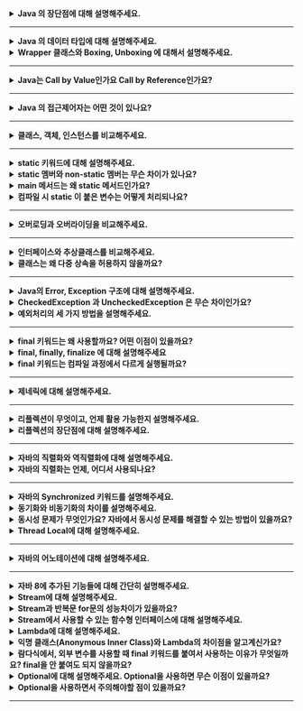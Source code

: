 <details>
    <summary><b>Java 의 장단점에 대해 설명해주세요.</b></summary>

> 먼저 자바의 장점에 대해서 설명해보겠습니다. 자바는 객체지향의 특징을 잘 살려서 개발할 수 있는 언어입니다.  
> 그리고 자바는 JVM 위에서 동작하기 때문에, 자바 프로그램은 운영체제에 관계 없이 실행할 수 있다는 장점이 있습니다.  
> 또한 자바의 가비지 컬렉터가 메모리를 자동으로 괸리해준다는 장점도 있습니다.  
> 자바의 단점으로는, 자바 코드가 실행되기 위해서는 바이트코드로 컴파일되고, 다시 한번 컴퓨터가 이해할 수 있는 기계어로 번역되어야 합니다.  
> 그렇기 때문에 속도가 느리다는 단점이 있습니다. 이 단점은 JIT 컴파일러와 같은 기술들로 많이 개선되었습니다.  
> 그리고 파이썬과 같은 언어에 비해 코드가 복잡하다는 단점도 있습니다.

- 장점
    - Java의 장점으로는 JVM에서 동작하기 때문에, 운영체제에 독립적이라는 점입니다.
    - Java는 객체지향의 특징을 잘 살려서 개발할 수 있는 언어입니다.
    - 또한 가비지 컬렉터에 의해 GC가 일어나서, 메모리 관리를 자동으로 해준다는 장점이 있습니다.<br>
- 단점
  - 단점으로는 바이트 코드로 컴파일되고, 이 바이트 코드가 다시 한번 컴퓨터가 이해할 수 있는 기계어로 번역되기 때문에, 수행속도가 비교적 느립니다.
  - 또한 python 과 같은 언어와 비교했을 때 코드가 다소 장황하다는 단점도 있습니다.

- 꼬리질문
  - JIT 컴파일러에 대해 설명해주실 수 있나요?
  - JIT 컴파일러의 어떤 점 때문에 앞서 말하신 단점이 개선된건지 설명해주실 수 있나요?
  - JVM 관련 질문
  - OOP 관련 질문
    - 자바가 객체지향의 특징을 잘 살렸다고 하셨는데, 예시를 하나 들어주실 수 있나요?
</details>

---

<details>
    <summary><b>Java 의 데이터 타입에 대해 설명해주세요.</b></summary>

> 자바의 데이터 타입에는 기본형 타입과 참조형 타입이 있습니다.  
> 기본형 타입은 정수형, 실수형, 문자, 논리 값을 직접 저장하는 타입을 말합니다.
> 참조형 타입은 기본형 타입을 제외한 나머지 타입으로, 힙 영역에 저장된 데이터의 주소가 변수에 저장된다는 특징이 있습니다.  
> 참조형 타입의 종류로는 클래스, 인터페이스, 열거형, 배열 등이 있습니다.

- Java 의 데이터 타입에는 primitive 타입과 reference 타입이 존재합니다. 
  - primitive 타입은 정수형, 실수형, 문자, 논리 값을 직접 저장하는 타입입니다.
  - reference 타입은 primitive 타입을 제외한 타입으로, reference 타입에는 힙 영역에 저장된 데이터의 메모리 주소를 저장합니다.
- 꼬리 질문
  - String은 기본형인가요, 참조형인가요?
</details>

<details>
    <summary><b>Wrapper 클래스와 Boxing, Unboxing 에 대해서 설명해주세요.</b></summary>

> 우선 래퍼 클래스는 기본형 타입을 객체로 감싼 클래스입니다. 프로그래밍을 하다 보면 객체 타입만을 받아야 하는 경우가 있는데, 기본형 타입을 객체 타입으로 취급해야 할 때 사용합니다.  
> 박싱은 기본형 타입을 래퍼 클래스로 감싸는 과정을 의미하고, 언박싱은 래퍼 클래스를 기본형 타입으로 꺼내는 과정을 의미합니다.

- 래퍼 클래스란 원시 타입의 데이터를 객체로 감싼 클래스입니다. 
  - 프로그래밍을 하다 보면 객체 타입만을 받을 수 있는 경우가 있는데, 원시 타입을 객체로 취급해야 할 때 사용합니다.
- 래퍼 클래스의 값을 변경할 수 없습니다. 값이 바뀌길 원한다면 새로운 값을 감싼 래퍼 클래스를 생성해야 합니다.
- 박싱은 원시 타입을 래퍼 클래스로 감싸는 과정을 의미하고, 언박싱은 래퍼 클래스를 기본형 데이터로 꺼내는 과정을 의미합니다.
- 꼬리질문
  - 오토박싱이라는 키워드에 대해 설명해주세요
  - JDK 1.5 부터는 박싱, 언박싱을 명시적으로 해주지 않아도 자동으로 해당 작업을 해주는 오토박싱, 오토언박싱이 가능합니다.
    - 오토박싱은 원시 타입의 데이터를 래퍼 클래스에 대입할 때 이루어집니다. 
    - 오토 언박싱은 래퍼 클래스의 값을 원시 타입으로 변환할 때 이루어집니다.
    - 오토박싱은 언뜻보면 원시 값을 편리하게 래퍼 클래스로 사용할 수 있어보이지만, 내부적으로는 객체 생성과 같은 비용이 나가는 동작이 포함되어있기 때문에, 의도하지 않은 오토박싱을 없애야 합니다.
</details>

---

<details>
    <summary><b>Java는 Call by Value인가요 Call by Reference인가요?</b></summary>

> 자바는 Call by Value입니다. 우선 기본형 타입을 전달할 때는 그 값을 복사해서 전달합니다.   
> 그리고 자바에서 래퍼런스 타입을 파라미터로 넘길 때, 레퍼런스 자체를 전달하는 것이 아니라 레퍼런스가 저장된 메모리 주소를 복사해서 전달합니다.  
> 그렇기 때문에, 메서드 내부에서 레퍼런스 타입의 파라미터를 재할당 한다고 해도, 메서드 밖의 원본에는 영향이 가지 않습니다.
> 이런 이유로, Call by Value입니다.

- Java는 모든 타입이 Call by Value로 동작합니다. 
  - C와 다르게 Java는 Reference Type을 전달할 때 레퍼런스 자체를 전달하는 것이 아니라, 레퍼런스가 저장된 메모리 주소를 복사해서 전달합니다.
  - 그렇기 때문에, 메서드 내부에서 reference type 파라미터에 객체를 재할당 한다고 해도, 원본에는 영향이 가지 않습니다.
</details>

---

<details>
    <summary><b>Java 의 접근제어자는 어떤 것이 있나요?</b></summary>

> Java의 접근 제어자에는 private, default, protected, public이 있습니다.  
> private은 멤버가 속한 클래스에서만 접근할 수 있게 하는 접근 제어자입니다.  
> default는 별다른 접근 제어자를 선언하지 않았을 때 적용되고, 클래스와 클래스가 속한 패키지 내부에서만 접근 가능합니다.  
> protected는 default 접근 제어자가 가능한 범위에 해당 클래스를 상속한 자식 클래스까지 접근을 허용합니다.  
> public은 프로젝트의 모든 클래스에서 접근 가능합니다.

- 접근 제어자란 클래스 멤버의 외부에서의 접근을 제어하는 키워드입니다. 
- 접근 제어자에는 private, default, protected, public 의 4가지가 존재합니다.
  - private 은 외부에서의 접근을 할 수 없도록 하는 접근 제어자입니다. 
  - default 접근 제어자는 Java에서 지원하는 기본 접근 제어자로, 별다른 접근 제어자를 선언하지 않으면 자동으로 default 접근 제어자가 적용됩니다. 같은 클래스 내부에서, 그리고 같은 패키지 내부의 다른 클래스에서 접근 가능합니다.
  - protected 은 default 접근 제어자의 적용 범위에서 상속받은 자식 클래스 까지 접근을 허용하는 접근제어자 입니다.
  - public 은 프로젝트 내부의 어디에서든 접근할 수 있는 접근 제어자입니다.
- 인터페이스의 메서드에 접근제어자를 붙여주지 않게 되면 접근 범위는 어떻게 되나요?
</details>

---

<details>
    <summary><b>클래스, 객체, 인스턴스를 비교해주세요.</b></summary> 

> 클래스란 서로 연관된 필드와 메서드로 이루어진 객체의 설계도라고 할 수 있습니다.  
> 객체는 클래스의 설계대로 구현될 대상을 의미합니다.  
> 인스턴스는 클래스를 통해서 구체화된 각각의 실체를 의미합니다.

- 클래스란 연관된 필드와 메서드로 이루어진 객체의 설계도라고 할 수 있습니다.
- 객체는 클래스의 설계대로 구현해야 할 대상을 의미합니다.
- 인스턴스는 클래스를 통해서 구체된화 각각의 실체를 의미합니다.
</details>

---

<details>
    <summary><b>static 키워드에 대해 설명해주세요.</b></summary> 

> static 멤버를 선언하면, 클래스가 로드되는 시점에 같이 초기화 되어서 인스턴스 생성 없이 사용할 수 있습니다.  
> 또한 static 멤버는 스태틱 영역에 생성되기 때문에, 모든 객체들이 공유할 수 있습니다. 그리고 처음 메모리에 할당되면 프로그램이 종료될 떄 까지 할당된 채로 존재합니다.

- 클래스에서 static 멤버를 선언하면, 해당 클래스가 Method 영역 메모리에 적재되는 시점에 같이 초기회되어 모든 객체가 공유할 수 있습니다.
- static 멤버는 처음 메모리에 적재되면 프로그램이 종료될 때 까지 할당된 채로 존재합니다.
</details>

<details>
    <summary><b>static 멤버와 non-static 멤버는 무슨 차이가 있나요?</b></summary>

> static 멤버는 클래스당 한번 생성됩니다. 그리고 Method 영역에 할당됩니다. 따라서 static 멤버는 인스턴스가 생성되지 않고도 사용할 수 있고, 모든 객체가 공유할 수 있습니다. 하지만 GC의 관리를 받을 수 없습니다.  
> non-static 멤버는 객체마다 각각 생성됩니다. 그리고 객체가 생성될 때 heap 영역에 할당됩니다. 객체가 사라지면 non-static 멤버도 함께 사라지고, GC의 관리를 받을 수 있습니다.

- 생성 시점
  - static 멤버는 클래스당 한번 생성됩니다. 
  - 하지만 non-static 멤버는 클래스의 인스턴스마다 생성됩니다. 
- 메모리 영역
  - static 멤버는 JVM 메모리의 Method 영역에 적재됩니다. 따라서 static 멤버는 인스턴스가 생성되기 전에도 사용할 수 있습니다. 대신 프로그램이 종료될 때 까지 존재합니다.
  - 하지만 non-static 멤버는 인스턴스화될 때 Heap 영역에 할당됩니다. 그래서 GC의 관리를 받을 수 있다는 장점이 있습니다. 객체가 사라지면 non static 멤버도 사라집니다.</p>
- 꼬리질문
  - 그럼 non-static 멤버는 메모리 공간의 어디에 저장되나요?
  - non-static inner 클래스와 static inner 클래스의 차이점은 무엇인가요?
    - non-static inner가 인스턴스화되기 위해서는 먼저 바깥 클래스를 인스턴스화되어야 하고, 이 과정에서 클래스 외부 참조가 생깁니다. 그렇기 때문에 외부 클래스가 더이상 사용되지 않아도 내부 클래스가 유지된다면 GC의 대상이 되지 않습니다  
    - static inner 클래스는 외부 참조가 없기 때문에, 내부 참조를 생성하기 위해 일회용으로 생성된 바깥 클래스는 GC의 대상이 되어 제거됩니다.
  - static 메서드는 오버라이딩될까요?
    - 되지 않습니다. static 메서드는 컴파일 시점에 어떤 타입의 메서드가 실행될지 정해집니다. 
    - 반면에 오버라이딩된 메서드는 런타임 시점에 어떤 타입의 메서드가 실행될 지 결정됩니다.
    - 메서드가 실행될 시점이 서로 다르기 때문에 static과 오버라이딩은 어울릴 수 없습니다.
</details>

<details>
    <summary><b>main 메서드는 왜 static 메서드인가요?</b></summary> 

> main 메서드는 프로그램의 시작점이기 때문에, main 메서드가 선언된 클래스가 인스턴스화되지 않고 실행되어야 합니다. 그렇기 때문에 main 메서드는 static이어야 합니다.

- main 메서드는 프로그램의 시작점입니다. main 메서드가 선언된 클래스가 인스턴스화되지 않고 실행되어야 하기 때문에 main 메서드는 static이어야 합니다.
</details>

<details>
    <summary><b>컴파일 시 static 이 붙은 변수는 어떻게 처리되나요?</b></summary>

> static 변수는 클래스 로딩 시점에 Method 영역에 초기화됩니다.

- static 변수는 클래스 로딩 시점에 Method 영역에 초기화됩니다.
</details>

---

<details>
    <summary><b>오버로딩과 오버라이딩을 비교해주세요.</b></summary> 

> 오버로딩은 메서드의 이름은 동일하지만, 파라미터의 종류와 개수를 다르게 하여 정의하는 방식입니다.  
> 그리고 오버라이딩은 부모 클래스 혹은 인터페이스의 메서드를 동일한 시그니처로 재정의하는 방식을 의미합니다.

- 오버로딩은 메서드의 이름은 동일하지만, 파라미터의 종류와 개수를 다르게 하여 정의하는 방식입니다.
- 그리고 오버라이딩은 부모 클래스 혹은 인터페이스의 시그니처가 동일한 메서드를 재정의하는 방식입니다.
  - 오버라이딩 한 메서드의 리턴 타입은 부모 클래스의 메서드 리턴 타입과 동일해야 하거나, 리턴 타입의 자식 클래스여야 합니다.
</details>

---

<details>
    <summary><b>인터페이스와 추상클래스를 비교해주세요.</b></summary> 

> 추상 클래스는 abstract 키워드가 붙은 클래스로, 추상 메서드가 있다면 상속 받은 클래스는 해당 메서드를 오버라이딩 해야합니다.  
> 추상 클래스는 공통되는 필드와 메서드들을 상위 클래스로 추상화하고, 하위 클래스에서 그 기능을 확장하고자 할 때 사용합니다.  
> 인터페이스는 interface 키워드로 생성할 수 있고, 상수와 추상 메서드, default 메서드 등을 가지고 있습니다.  
> 인터페이스는 인터페이스를 구현한 클래스들이 같은 동작을 한다는 것을 보장하기 위해 사용합니다. 다중 상속을 위해서 사용할 수도 있습니다.

- 추상 클래스
  - 추상클래스는 abstract 키워드가 붙은 클래스를 의미합니다.  
  - 추상 메서드가 없어도 추상 클래스로 만들 수 있지만, 추상 메서드가 있다면 반드시 추상 클래스로 선언해야 합니다.  
  - 추상 메서드의 목적은 인스턴스를 생성하기 위함이 아니라, 상속을 위한 부모 클래스로 활용하기 위합입니다.
  - 추상클래스는 클래스들이 공통 멤버(필드, 메서드)들이 많아서 공통점들을 상위 클래스로 추상화하고 싶을 때 사용합니다. 
- 인터페이스
  - 인터페이스는 interface 키워드로 생성하고, 상수와 추상 메서드, 혹은 default 메서드만을 가지고 있습니다.
  - 인터페이스는 구체 클래스가 같은 동작을 한다는 것을 보장하기 위해 사용합니다. 혹은 다중 상속을 하고 싶을 때 사용합니다.
- 꼬리 질문
  - 추상 메서드?
    - 추상 메서드에 final과 static 키워드를 붙일 수 있나요?
  - 어느 상황에 추상 클래스를 사용하고, 어느 상황에 인터페이스를 사용할 것 같나요?(본인 생각)
</details>

<details>
    <summary><b>클래스는 왜 다중 상속을 허용하지 않을까요?</b></summary> 

> 자바는 클래스의 다중 상속 시 생기는 다이아몬드 문제를 언어 차원에서 막기 위해 다중 상속을 허용하지 않습니다.  
> 여기에서 다이아몬드 문제란, 상속구조가 다이아몬드 형태로 이루어져 있을 때 어느 부모 쪽의 메서드를 호출해야할지 모호해지는 문제를 의미합니다.  
> 하지만, 인터페이스는 다중 상속을 지원합니다. 인터페이스의 추상 메서드는 구체화되어있지 않기 때문에, 다중 상속을 받아도 문제가 되지 않습니다.

- 자바는 클래스의 다중 상속 시 생기는 다이아몬드 문제를 언어적으로 막기 위해 다중 상속을 허용하지 않습니다.  
  - 다이아몬드 문제란, 상속구조가 다이아몬드 형태로 이루어져 있을 때 부모 클래스 두 곳에서 모두 동일한 메서드를 오버라이딩했다면, 어느 쪽 메서드를 호출해야 할지 몰라 충돌이 발생하는 문제입니다.  
  - 인터페이스는 다중 상속을 지원합니다. 상위 여러 인터페이스를 다중 상속받아도 상위 인터페이스의 메서드는 구체화가 되어있지 않기 때문에, 다이아몬드 문제가 발생하지 않습니다.
  - 다만 default 메서드로 이루어져 있을 경우에는, 인터페이스를 구현하는 쪽에서 상위 인터페이스의 메서드를 호출하는 식이 아니라, 직접 메서드를 구현해야 합니다.
</details>

---

<details>
    <summary><b>Java의 Error, Exception 구조에 대해 설명해주세요.</b></summary>

> 우선 Error와 Exception은 Throwable 클래스를 상속하고 있습니다.  
> Throwable 클래스를 상속받음으로써 에러와 예외는 발생한 오류 상황에 대한 메세지 관리와, 오류의 원인들을 연결해서 출력하는 기능을 갖습니다.  
> 에러와 예외는 오류의 심각도를 기준으로 각기 다르게 사용됩니다.  
> Error는 프로그래머가 대처하기 어려운, 심각한 오류를 의미합니다.  
> Exception은 프로그래머가 대처할 수 있고, 혹은 직접 발생시켜 프로그램의 흐름을 제어할 수 있는 오류를 의미합니다.

- 우선 Error와 Exception은 Throwable 를 상속받고 있습니다.  
- Throwable 클래스는 getMessage와 printStackTrace 메서드가 있습니다.
- 따라서 에러와 예외는 공통적으로 발생한 오류 상황에 대한 메세지를 관리하고, 오류의 원인들을 연결해서 출력하는 기능을 갖고 있습니다.

- 꼬리 질문
  - Error와 Exception의 차이는 뭘까요?
    - Error는 프로그래머가 대처하기 어려운 오류를 의미합니다. 대표적으로 StackOverFlow와 OutOfMemory 에러가 있습니다.  
    - Exception은 프로그래머가 대처할 수 있고, 혹은 직접 발생시켜 프로그램의 흐름을 제어할 수 있는 오류를 의미합니다. 대표적으로 NPE가 있습니다.   
     
</details>

<details>
    <summary><b>CheckedException 과 UncheckedException 은 무슨 차이인가요?</b></summary> 

> CheckedException은 컴파일 시점에 해당 예외를 catch하는지 확인합니다. 해당 예외를 잡지 않으면 컴파일 에러가 발생하기 때문에, 반드시 예외를 해결하도록 강제합니다.  
> CheckedException이 발생하면 트랜잭션을 rollback시키지 않고 commit합니다.  
> 그에 반해 UncheckedException은 해당 예외를 잡아서 처리해도 되고, 잡지 않아도 됩니다.  
> 개발자의 실수, 혹은 사용자의 실수에 의해 예외가 발생하는 경우 처리를 위임하는 방식으로 사용할 수 있습니다.  
> UnckeckedException이 발생하면 트랜잭션이 rollback됩니다.

- CheckedException은 컴파일 시점에 해당 예외를 catch하는지 확인합니다.
  - 해당 예외를 잡지 않으면 컴파일 에러가 발생하기 때문에, 반드시 예외를 해결하도록 강제합니다.
  - CheckedException이 발생하면 트랜잭션을 rollback 시키지 않고 commit합니다.
- UncheckedException은 컴파일 시점에 해당 예외를 체크하지 않습니다.
  - 해당 예외를 잡아서 처리해도 되고, 잡지 않아도 됩니다.
  - 개발자의 실수, 혹은 사용자의 실수에 의해 예외가 발생할 경우 처리를 위임하는 방식으로 사용할 수 있습니다.
  - UncheckedException이 발생하면 트랜잭션이 rollback됩니다.
- Exception과 트랜잭션 관련한 포스팅: https://sup2is.github.io/2021/03/04/java-exceptions-and-spring-transactional.html

- 꼬리 질문
  - 지원자님은 Checked와 Unchecked 중에 어떤 예외를 선호하시나요? 이유와 함께 설명해주세요 
</details>

<details>
    <summary><b>예외처리의 세 가지 방법을 설명해주세요.</b></summary>

> 첫 번째 방법은 예외를 복구하는 방법입니다. 예외가 발생하면 문제를 해결해서 정상적인 상태로 되돌려 놓는 방법으로, 예외가 발생해도 어플리케이션은 정상적으로 동작합니다.  
> 두 번째 방법은 예외를 회피하는 방법입니다. 예외를 처리하지 않고 호출한 쪽으로 예외를 전달하는 방식으로, 호출한 쪽에서 처리하는 것이 최선일 때 사용하는 것이 좋습니다.  
> 세 번째 방법은 예외를 전환하는 방법입니다. 예외를 처리하지 않지만 적절한 예외로 변환해서 던지는 방법입니다. 좀 더 명확한 의미로 예외를 발생시키기 위한 방법입니다.
</details>

---

<details>
    <summary><b>final 키워드는 왜 사용할까요? 어떤 이점이 있을까요?</b></summary> 

> final 키워드를 사용함으로써 변경 가능성을 최소화할 수 있습니다.  
> final 키워드를 변수에 사용하면, 해당 변수는 상수가 되기 때문에 상태를 추적할 필요가 사라집니다.  
> 또한 final 키워드를 활용해 객체 자체를 불변으로 만든다면, 객체 역시 상태를 추적하지 않고 단순하게 사용할 수 있습니다.  
> 이를 통해 코드의 사이드이펙트를 줄이고, 디버깅 시 이점을 줄 수 있다고 생각합니다.

- final 키워드는 상태를 변경시킬 수 없게 만들기 위해 사용합니다.
  - final 변수를 선언할 경우, 한번 초기화된 경우 변수가 저장하는 값을 변경할 수 없습니다.
  - final 메서드를 선언할 경우, 하위 클래스가 해당 메서드를 오버라이딩 할 수 없습니다.
  - final 클래스를 선언할 경우, 해당 클래스는 상속 불가능한 클래스가 됩니다.
- 객체 세상에서 final을 사용하는 이유를 생각해보면, 변경 가능성을 최소화한다는 이점이 있습니다. 
  - final 키워드를 사용하면, 해당 변수는 상수로서 존재하기 때문에, 상태값을 추적할 필요가 사라집니다.
  - 이를 통해 코드의 사이드이펙트를 줄이고, 디버깅 시 이점을 줄 수 있다고 생각합니다.

- 꼬리 질문
  - 불변 객체의 장단점(이펙티브 자바 - 아이템 17)
</details>


<details>
    <summary><b>final, finally, finalize 에 대해 설명해주세요</b></summary> 

> final은 변수, 메서드, 클래스 등에 선언하여 변경되거나 오버라이딩, 상속될 수 없음을 명시하는 키워드입니다.
> finally는 try - catch 구문 동작 이후 꼭 실행되어야 할 동작을 작성하는 코드 구문입니다.
> finalize는 GC가 해당 객체가 더이상 참조되지 않는다고 판단할 때 호출하는 메서드입니다.

> finally 실행중에 예외가 
</details>

<details>
    <summary><b>final 키워드는 컴파일 과정에서 다르게 실행될까요?</b></summary> 

> final 변수를 참조하고 있는 java 파일이 컴파일 될 때 해당 참조를 상수로 변환하여 컴파일합니다.
</details>

---

<details>
    <summary><b>제네릭에 대해 설명해주세요.</b></summary>

> 제네릭은 타입 안정성을 높여주고 형변환의 번거로움을 줄여주는 기능입니다.   
> 제네릭이 있기 전에는 컬렉션에서 객체를 꺼낼 때 마다 형변환을 해주어야 했고, 잘못된 타입을 넣었다면 형변환 시 예외가 발생했습니다. 
> 하지만 제네릭을 사용하면 컬렉션이 담을 수 있는 타입을 컴파일러에게 알려줘서, 형변환 체크를 컴파일 시점에 할 수 있게 됩니다.

  ```java
  class NonGeneric{
    List numbers = Arrays.asList(1, 2, 3, 4, 5, 6);
    int sum = 0;
    for (Object number : numbers) {
      sum += (int) number;
    }
  }
  
  class Generic{
    List<Integer> numbers = Arrays.asList(1, 2, 3, 4, 5, 6); // 잘못된 타입이 들어왔다면 컴파일 시점에 이를 검사할 수 있음
    int sum = 0;
    for (Integer number : numbers) {
        sum += number; // 불필요한 형변환이 사라짐
    }
  }
  ```

- 꼬리 질문
  - 와일드카드에 대해서 설명해주세요
</details>

---

<details>
    <summary><b>리플렉션이 무엇이고, 언제 활용 가능한지 설명해주세요.</b></summary> 

> 리플렉션은 메모리에 올라와있는 클래스에 대한 정보들을 가져와 동적으로 인스턴스화하고 활용할 수 있도록 하는 API 입니다.  
> 리플렉션은 Class 객체를 통해서 생성자, 메서드, 필드, 어노테이션 등의 자세한 정보를 가져올 수 있습니다.  
> 뿐만 아니라 해당 클래스 정보를 통해 인스턴스화하고, 메서드를 실행하며, 필드의 값을 변경하는 등의 작업도 가능합니다.  
> 리플렉션은 컴파일 타임에는 어떤 클래스를 사용해야 할지 모르지만, 런타임 시점에서 특정 클래스를 사용해야 할 경우에 활용합니다.

- 리플렉션은 메모리에 올라와있는 클래스에 대한 정보들을 가져오는 기능입니다.  
- 리플렉션 API는 Class 인스턴스를 통해 사용할 수 있습니다. 클래스 객체를 통해서 생성자, 메서드, 필드, 어노테이션 등의 정보를 가져올 수 있습니다.  
- 단순히 정보를 가져오는 것 뿐만 아니라, 클래스의 인스턴스를 만들고, 메서드를 실행하며, 필드의 값을 변경할 수도 있습니다.  
- 그리고 클래스의 요소들이 private로 감춰져 있다고 해도, 해당 요소의 접근 가능 여부를 변경하여 직접 접근할 수도 있습니다.  
- 작성 시점에는 어떤 클래스를 사용해야 할지 모르지만, 런타임 시점에서 클래스를 사용해야 할 경우에 활용합니다.

- 꼬리 질문
  - Spring 에서 리플렉션이 사용되는 예시를 설명해주세요
  - Spring의 DI에서 리플렉션이 사용됩니다.
</details>

<details>
    <summary><b>리플렉션의 장단점에 대해 설명해주세요.</b></summary> 

> 리플렉션의 장점으로는, 클래스의 타입을 알지 못해도 런타임 시점에 동적으로 클래스를 인스턴스화하고 조작하는 등의 유연한 프로그래밍이 가능하다는 점입니다.  
> 이런 장점을 활용해서 프레임워크, 라이브러리, 디버깅 및 테스트 도구 등을 설계할 수 있습니다.  
> 리플렉션의 단점으로는, 런타임 시점에 클래스에 대한 정보를 가져오므로 성능 이슈가 있습니다.  
> 또한 private로 감쳐줘 있는 필드, 메서드들을 그대로 가져올 수 있으므로, 내부가 노출되면서 추상화가 깨지는 단점이 있습니다.

- 장점
  - 리플렉션은 클래스의 타입을 알지 못해도, 이를 런타임 시점에 동적으로 생성하고 조작하는 등의 유연한 프로그래밍이 가능합니다.  
    - 이런 장점을 활용하여 프레임워크, 라이브러리, 디버깅 및 테스트 도구 등을 설계합니다. 사용자가 어떤 클래스를 만들지 알 수 없기 때문입니다.  
- 단점
  - 런타임 시점에 클래스에 대한 정보를 가져오므로 성능 이슈가 있습니다.  
  - 또한 private로 감춰져 있는 필드, 메서드들을 그대로 갖고 올 수 있으므로, 내부가 노출되면서 추상화가 깨집니다.  
  - 이런 이유들로, 개발자를 위한 도구를 만드는 등 리플렉션을 사용해야만 하는 경우가 아니라면 사용하지 않는 것이 좋다고 생각합니다.
</details>

---

<details>
    <summary><b>자바의 직렬화와 역직렬화에 대해 설명해주세요.</b></summary> 
</details>

<details>
    <summary><b>자바의 직렬화는 언제, 어디서 사용되나요?</b></summary> 
</details>

---

<details>
    <summary><b>자바의 Synchronized 키워드를 설명해주세요.</b></summary> 
</details>

<details>
    <summary><b>동기화와 비동기화의 차이를 설명해주세요.</b></summary> 
</details>

<details>
    <summary><b>동시성 문제가 무엇인가요? 자바에서 동시성 문제를 해결할 수 있는 방법이 있을까요?</b></summary> 
</details>

<details>
    <summary><b>Thread Local에 대해 설명해주세요.</b></summary> 
</details>


---

<details>
    <summary><b>자바의 어노테이션에 대해 설명해주세요.</b></summary> 
</details>

---

<details>
    <summary><b>자바 8에 추가된 기능들에 대해 간단히 설명해주세요.</b></summary> 
</details>

<details>
    <summary><b>Stream에 대해 설명해주세요.</b></summary> 
</details>

<details>
    <summary><b>Stream과 반복문 for문의 성능차이가 있을까요?
</b></summary> 
</details>

<details>
    <summary><b>Stream에서 사용할 수 있는 함수형 인터페이스에 대해 설명해주세요.</b></summary> 
</details>

<details>
    <summary><b>Lambda에 대해 설명해주세요.</b></summary> 
</details>

<details>
    <summary><b>익명 클래스(Anonymous Inner Class)와 Lambda의 차이점을 알고계신가요?</b></summary> 
</details>

<details>
    <summary><b>람다식에서, 외부 변수를 사용할 때 final 키워드를 붙여서 사용하는 이유가 무엇일까요? final을 안 붙여도 되지 않을까요?</b></summary> 
</details>


<details>
    <summary><b>Optional에 대해 설명해주세요. Optional을 사용하면 무슨 이점이 있을까요?</b></summary> 
</details>

<details>
    <summary><b>Optional을 사용하면서 주의해야할 점이 있을까요?</b></summary> 
</details>

---
